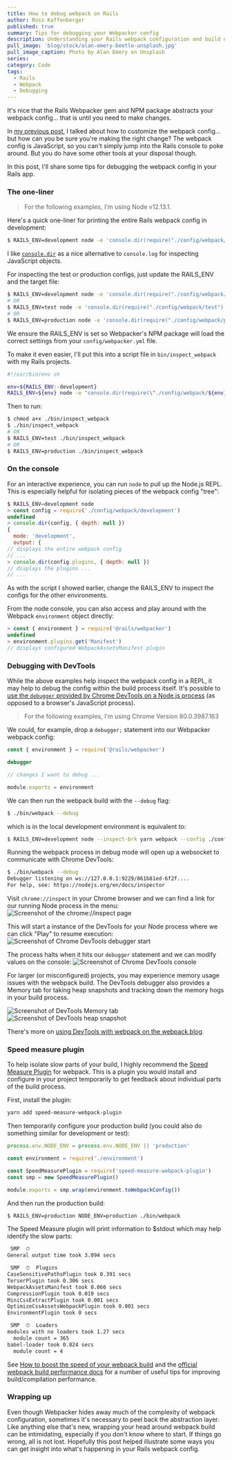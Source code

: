 ```yaml
---
title: How to debug webpack on Rails
author: Ross Kaffenberger
published: true
summary: Tips for debugging your Webpacker config
description: Understanding your Rails webpack configuration and build output can be a little confusing, especially if you're new to either Rails or webpack. This post contains a few tips for debugging your Webpacker setup, some specific to Rails Webpacker, some generally applicable to webpack.
pull_image: 'blog/stock/alan-emery-beetle-unsplash.jpg'
pull_image_caption: Photo by Alan Emery on Unsplash
series:
category: Code
tags:
  - Rails
  - Webpack
  - Debugging
---
```


It's nice that the Rails Webpacker gem and NPM package abstracts your webpack config... that is until you need to make changes.

In [my previous post](/blog/how-to-customize-webpack-for-rails-apps.html), I talked about how to customize the webpack config... but how can you be sure you're making the right change? The webpack config is JavaScript, so you can't simply jump into the Rails console to poke around. But you do have some other tools at your disposal though.

In this post, I'll share some tips for debugging the webpack config in your Rails app.

### The one-liner

> For the following examples, I'm using Node v12.13.1.

Here's a quick one-liner for printing the entire Rails webpack config in development:

```sh
$ RAILS_ENV=development node -e 'console.dir(require("./config/webpack/development"), { depth: null })'
```

I like [`console.dir`](https://nodejs.org/api/console.html#console_console_dir_obj_options) as a nice alternative to `console.log` for inspecting JavaScript objects.

For inspecting the test or production configs, just update the RAILS_ENV and the target file:

```sh
$ RAILS_ENV=development node -e 'console.dir(require("./config/webpack/development"), { depth: null })'
# OR
$ RAILS_ENV=test node -e 'console.dir(require("./config/webpack/test"), { depth: null })'
# OR
$ RAILS_ENV=production node -e 'console.dir(require("./config/webpack/production"), { depth: null })'
```

We ensure the RAILS_ENV is set so Webpacker's NPM package will load the correct settings from your `config/webpacker.yml` file.

To make it even easier, I'll put this into a script file in `bin/inspect_webpack` with my Rails projects.

```sh
#!/usr/bin/env sh

env=${RAILS_ENV:-development}
RAILS_ENV=${env} node -e "console.dir(require(\"./config/webpack/${env}\"), { depth: null })"
```
Then to run:
```sh
$ chmod a+x ./bin/inspect_webpack
$ ./bin/inspect_webpack
# OR
$ RAILS_ENV=test ./bin/inspect_webpack
# OR
$ RAILS_ENV=production ./bin/inspect_webpack
```

### On the console

For an interactive experience, you can run `node` to pull up the Node.js REPL. This is especially helpful for isolating pieces of the webpack config "tree":

```javascript
$ RAILS_ENV=development node
> const config = require('./config/webpack/development')
undefined
> console.dir(config, { depth: null })
{
  mode: 'development',
  output: {
// displays the entire webpack config
// ...
> console.dir(config.plugins, { depth: null })
// displays the plugins ...
// ...
```

As with the script I showed earlier, change the RAILS_ENV to inspect the configs for the other environments.

From the node console, you can also access and play around with the Webpack `environment` object directly:

```javascript
> const { environment } = require('@rails/webpacker')
undefined
> environment.plugins.get('Manifest')
// displays configured WebpackAssetsManifest plugin
```

### Debugging with DevTools

While the above examples help inspect the webpack config in a REPL, it may help to debug the config within the build process itself. It's possible to [use the `debugger` provided by Chrome DevTools on a Node.js process](https://medium.com/@paul_irish/debugging-node-js-nightlies-with-chrome-devtools-7c4a1b95ae27) (as opposed to a browser's JavaScript process).

> For the following examples, I'm using Chrome Version 80.0.3987.163

We could, for example, drop a `debugger;` statement into our Webpacker webpack config:

```javascript
const { environment } = require('@rails/webpacker')

debugger

// changes I want to debug ...

module.exports = environment
```

We can then run the webpack build with the `--debug` flag:

```sh
$ ./bin/webpack --debug
```

which is in the local development environment is equivalent to:

```sh
$ RAILS_ENV=development node --inspect-brk yarn webpack --config ./config/webpack/development.js
```

Running the webpack process in debug mode will open up a websocket to communicate with Chrome DevTools:

```sh
$ ./bin/webpack --debug
Debugger listening on ws://127.0.0.1:9229/861b81ed-6f2f....
For help, see: https://nodejs.org/en/docs/inspector
```

Visit `chrome://inspect` in your Chrome browser and we can find a link for our running Node process in the menu:
![Screenshot of the chrome://inspect page](blog/webpack/chrome-inspect-main.png)

This will start a instance of the DevTools for your Node process where we can click "Play" to resume execution:
![Screenshot of Chrome DevTools debugger start](blog/webpack/chrome-inspect-webpack-debug-1.png)

The process halts when it hits our `debugger` statement and we can modify values on the console:
![Screenshot of Chrome DevTools console](blog/webpack/chrome-inspect-webpack-debug-2.png)

For larger (or misconfigured) projects, you may experience memory usage issues with the webpack build. The DevTools debugger also provides a Memory tab for taking heap snapshots and tracking down the memory hogs in your build process.

![Screenshot of DevTools Memory tab](blog/webpack/chrome-inpsect-memory-tab.png)
![Screenshot of DevTools heap snapshot](blog/webpack/chrome-inspect-heap-snapshot.png)

There's more on [using DevTools with webpack on the webpack blog](https://medium.com/webpack/webpack-bits-learn-and-debug-webpack-with-chrome-dev-tools-da1c5b19554).

### Speed measure plugin

To help isolate slow parts of your build, I highly recommend the [Speed Measure Plugin](https://github.com/stephencookdev/speed-measure-webpack-plugin#readme) for webpack. This is a plugin you would install and configure in your project temporarily to get feedback about individual parts of the build process.

First, install the plugin:

```sh
yarn add speed-measure-webpack-plugin
```

Then temporarily configure your production build (you could also do something similar for development or test):

```javascript
process.env.NODE_ENV = process.env.NODE_ENV || 'production'

const environment = require('./environment')

const SpeedMeasurePlugin = require('speed-measure-webpack-plugin')
const smp = new SpeedMeasurePlugin()

module.exports = smp.wrap(environment.toWebpackConfig())
```

And then run the production build:

```sh
$ RAILS_ENV=production NODE_ENV=production ./bin/webpack
```

The Speed Measure plugin will print information to $stdout which may help identify the slow parts:

```sh
 SMP  ⏱
General output time took 3.094 secs

 SMP  ⏱  Plugins
CaseSensitivePathsPlugin took 0.391 secs
TerserPlugin took 0.306 secs
WebpackAssetsManifest took 0.066 secs
CompressionPlugin took 0.019 secs
MiniCssExtractPlugin took 0.001 secs
OptimizeCssAssetsWebpackPlugin took 0.001 secs
EnvironmentPlugin took 0 secs

 SMP  ⏱  Loaders
modules with no loaders took 1.27 secs
  module count = 365
babel-loader took 0.824 secs
  module count = 4
```

See [How to boost the speed of your webpack build](https://dev.to/slashgear_/how-to-boost-the-speed-of-your-webpack-build-16h0) and the [official webpack build performance docs](https://webpack.js.org/guides/build-performance/) for a number of useful tips for improving build/compilation performance.

### Wrapping up

Even though Webpacker hides away much of the complexity of webpack configuration, sometimes it's necessary to peel back the abstraction layer. Like anything else that's new, wrapping your head around webpack build can be intimidating, especially if you don't know where to start. If things go wrong, all is not lost. Hopefully this post helped illustrate some ways you can get insight into what's happening in your Rails webpack config.
